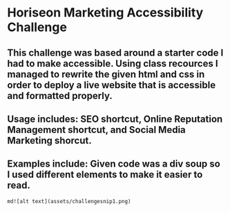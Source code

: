 # Horiseon Marketing Accessibility Challenge

## This challenge was based around a starter code I had to make accessible. Using class recources I managed to rewrite the given html and css in order to deploy a live website that is accessible and formatted properly.

## Usage includes: SEO shortcut, Online Reputation Management shortcut, and Social Media Marketing shorcut.

## Examples include: Given code was a div soup so I used different elements to make it easier to read. 
```md![alt text](assets/challengesnip1.png)```
